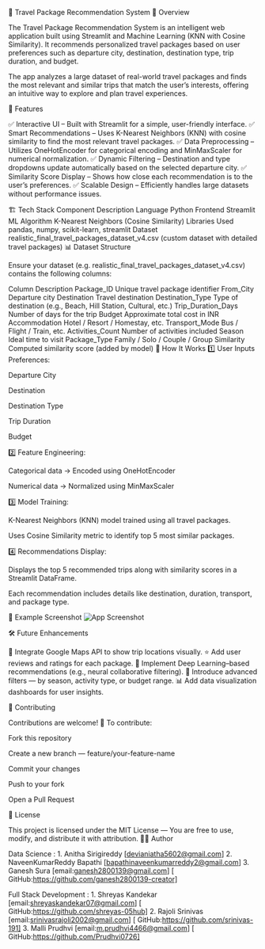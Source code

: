 🧭 Travel Package Recommendation System
📌 Overview

The Travel Package Recommendation System is an intelligent web application built using Streamlit and Machine Learning (KNN with Cosine Similarity).
It recommends personalized travel packages based on user preferences such as departure city, destination, destination type, trip duration, and budget.

The app analyzes a large dataset of real-world travel packages and finds the most relevant and similar trips that match the user’s interests, offering an intuitive way to explore and plan travel experiences.

🚀 Features

✅ Interactive UI – Built with Streamlit for a simple, user-friendly interface.
✅ Smart Recommendations – Uses K-Nearest Neighbors (KNN) with cosine similarity to find the most relevant travel packages.
✅ Data Preprocessing – Utilizes OneHotEncoder for categorical encoding and MinMaxScaler for numerical normalization.
✅ Dynamic Filtering – Destination and type dropdowns update automatically based on the selected departure city.
✅ Similarity Score Display – Shows how close each recommendation is to the user’s preferences.
✅ Scalable Design – Efficiently handles large datasets  without performance issues.

🏗️ Tech Stack
Component	Description
Language	Python
Frontend	Streamlit
ML Algorithm	K-Nearest Neighbors (Cosine Similarity)
Libraries Used	pandas, numpy, scikit-learn, streamlit
Dataset	realistic_final_travel_packages_dataset_v4.csv (custom dataset with detailed travel packages)
📊 Dataset Structure

Ensure your dataset (e.g. realistic_final_travel_packages_dataset_v4.csv) contains the following columns:

Column	Description
Package_ID	Unique travel package identifier
From_City	Departure city
Destination	Travel destination
Destination_Type	Type of destination (e.g., Beach, Hill Station, Cultural, etc.)
Trip_Duration_Days	Number of days for the trip
Budget	Approximate total cost in INR
Accommodation	Hotel / Resort / Homestay, etc.
Transport_Mode	Bus / Flight / Train, etc.
Activities_Count	Number of activities included
Season	Ideal time to visit
Package_Type	Family / Solo / Couple / Group
Similarity	Computed similarity score (added by model)
🧠 How It Works
1️⃣ User Inputs Preferences:

Departure City

Destination

Destination Type

Trip Duration

Budget

2️⃣ Feature Engineering:

Categorical data → Encoded using OneHotEncoder

Numerical data → Normalized using MinMaxScaler

3️⃣ Model Training:

K-Nearest Neighbors (KNN) model trained using all travel packages.

Uses Cosine Similarity metric to identify top 5 most similar packages.

4️⃣ Recommendations Display:

Displays the top 5 recommended trips along with similarity scores in a Streamlit DataFrame.

Each recommendation includes details like destination, duration, transport, and package type.

🧩 Example Screenshot
![App Screenshot](https://i.postimg.cc/9XgZFcXK/Screenshot-2025-10-24-152922.png)

🛠️ Future Enhancements

🚗 Integrate Google Maps API to show trip locations visually.
⭐ Add user reviews and ratings for each package.
🧮 Implement Deep Learning–based recommendations (e.g., neural collaborative filtering).
🎯 Introduce advanced filters — by season, activity type, or budget range.
📊 Add data visualization dashboards for user insights.

🤝 Contributing

Contributions are welcome! 🙌
To contribute:

Fork this repository

Create a new branch — feature/your-feature-name

Commit your changes

Push to your fork

Open a Pull Request

📄 License

This project is licensed under the MIT License —
You are free to use, modify, and distribute it with attribution.
👨‍💻 Author

Data Science : 1. Anitha Sirigireddy  [devianiatha5602@gmail.com] 
               2. NaveenKumarReddy Bapathi  [bapathinaveenkumarreddy2@gmail.com]
               3. Ganesh Sura  [email:ganesh2800139@gmail.com] [ GitHub:https://github.com/ganesh2800139-creator]
             
Full Stack Development : 1. Shreyas Kandekar [email:shreyaskandekar07@gmail.com] [ GitHub:https://github.com/shreyas-05hub]
                         2. Rajoli Srinivas [email:srinivasrajoli2002@gmail.com] [ GitHub:https://github.com/srinivas-191]
                         3. Malli Prudhvi [email:m.prudhvi4466@gmail.com] [ GitHub:https://github.com/Prudhvi0726]
